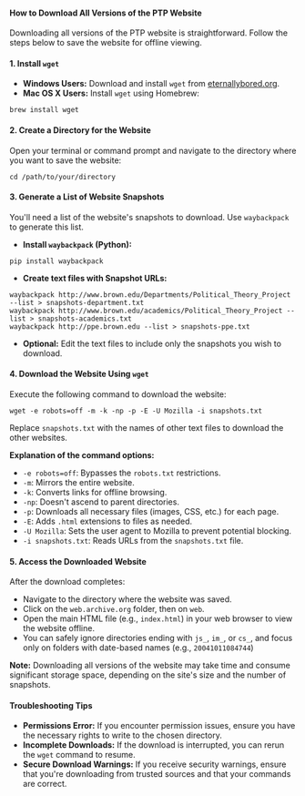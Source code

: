 #### How to Download All Versions of the PTP Website

Downloading all versions of the PTP website is straightforward. Follow the steps below to save the website for offline viewing.

#### 1. Install `wget`

- **Windows Users:** Download and install `wget` from [eternallybored.org](https://eternallybored.org/misc/wget/).
- **Mac OS X Users:** Install `wget` using Homebrew:

```
brew install wget
```

#### 2. Create a Directory for the Website

Open your terminal or command prompt and navigate to the directory where you want to save the website:

```
cd /path/to/your/directory
```

#### 3. Generate a List of Website Snapshots

You'll need a list of the website's snapshots to download. Use `waybackpack` to generate this list.

- **Install `waybackpack` (Python):**

```
pip install waybackpack
```

- **Create text files with Snapshot URLs:**

```
waybackpack http://www.brown.edu/Departments/Political_Theory_Project --list > snapshots-department.txt
waybackpack http://www.brown.edu/academics/Political_Theory_Project --list > snapshots-academics.txt
waybackpack http://ppe.brown.edu --list > snapshots-ppe.txt
```

- **Optional:** Edit the text files to include only the snapshots you wish to download.

#### 4. Download the Website Using `wget`

Execute the following command to download the website:

```
wget -e robots=off -m -k -np -p -E -U Mozilla -i snapshots.txt
```

Replace `snapshots.txt` with the names of other text files to download the other websites.

**Explanation of the command options:**

- `-e robots=off`: Bypasses the `robots.txt` restrictions.
- `-m`: Mirrors the entire website.
- `-k`: Converts links for offline browsing.
- `-np`: Doesn't ascend to parent directories.
- `-p`: Downloads all necessary files (images, CSS, etc.) for each page.
- `-E`: Adds `.html` extensions to files as needed.
- `-U Mozilla`: Sets the user agent to Mozilla to prevent potential blocking.
- `-i snapshots.txt`: Reads URLs from the `snapshots.txt` file.

#### 5. Access the Downloaded Website

After the download completes:

- Navigate to the directory where the website was saved.
- Click on the `web.archive.org` folder, then on `web`.
- Open the main HTML file (e.g., `index.html`) in your web browser to view the website offline.
- You can safely ignore directories ending with `js_`, `im_`, or `cs_`, and focus only on folders with date-based names (e.g., `20041011084744`)

**Note:** Downloading all versions of the website may take time and consume significant storage space, depending on the site's size and the number of snapshots.

#### Troubleshooting Tips

- **Permissions Error:** If you encounter permission issues, ensure you have the necessary rights to write to the chosen directory.
- **Incomplete Downloads:** If the download is interrupted, you can rerun the `wget` command to resume.
- **Secure Download Warnings:** If you receive security warnings, ensure that you're downloading from trusted sources and that your commands are correct.